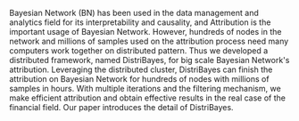 Bayesian Network (BN) has been used in the data management and analytics field for its interpretability and causality, and Attribution is the important usage of Bayesian Network.
However, hundreds of nodes in the network and millions of samples used on the attribution process need many computers work together on distributed pattern.
Thus we developed a distributed framework, named DistriBayes, for big scale Bayesian Network's attribution. Leveraging the distributed cluster, DistriBayes can finish the attribution on Bayesian Network for hundreds of nodes with millions of samples in hours. With multiple iterations and the filtering mechanism, we make efficient attribution and obtain effective results in the real case of the financial field. Our paper introduces the detail of DistriBayes.
